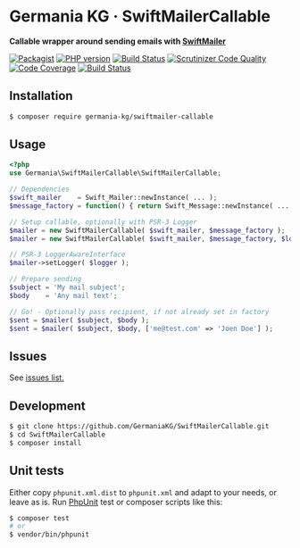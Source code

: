 # Germania KG · SwiftMailerCallable

**Callable wrapper around sending emails with [SwiftMailer](http://swiftmailer.org/)**

[![Packagist](https://img.shields.io/packagist/v/germania-kg/swiftmailer-callable.svg?style=flat)](https://packagist.org/packages/germania-kg/swiftmailer-callable)
[![PHP version](https://img.shields.io/packagist/php-v/germania-kg/swiftmailer-callable.svg)](https://packagist.org/packages/germania-kg/swiftmailer-callable)
[![Build Status](https://img.shields.io/travis/com/GermaniaKG/SwiftMailerCallable.svg?label=Travis%20CI)](https://travis-ci.com/GermaniaKG/SwiftMailerCallable)
[![Scrutinizer Code Quality](https://scrutinizer-ci.com/g/GermaniaKG/SwiftMailerCallable/badges/quality-score.png)](https://scrutinizer-ci.com/g/GermaniaKG/SwiftMailerCallable)
[![Code Coverage](https://scrutinizer-ci.com/g/GermaniaKG/SwiftMailerCallable/badges/coverage.png)](https://scrutinizer-ci.com/g/GermaniaKG/SwiftMailerCallable/)
[![Build Status](https://scrutinizer-ci.com/g/GermaniaKG/SwiftMailerCallable/badges/build.png)](https://scrutinizer-ci.com/g/GermaniaKG/SwiftMailerCallable)




## Installation

```bash
$ composer require germania-kg/swiftmailer-callable
```


## Usage

```php
<?php
use Germania\SwiftMailerCallable\SwiftMailerCallable;

// Dependencies
$swift_mailer    = Swift_Mailer::newInstance( ... );
$message_factory = function() { return Swift_Message::newInstance( ... ); });

// Setup callable, optionally with PSR-3 Logger
$mailer = new SwiftMailerCallable( $swift_mailer, $message_factory );
$mailer = new SwiftMailerCallable( $swift_mailer, $message_factory, $logger );

// PSR-3 LoggerAwareInterface
$mailer->setLogger( $logger );

// Prepare sending
$subject = 'My mail subject';
$body    = 'Any mail text';

// Go! - Optionally pass recipient, if not already set in factory
$sent = $mailer( $subject, $body );
$sent = $mailer( $subject, $body, ['me@test.com' => 'Joen Doe'] );
```

## Issues

See [issues list.][i0]

[i0]: https://github.com/GermaniaKG/SwiftMailerCallable/issues



## Development

```bash
$ git clone https://github.com/GermaniaKG/SwiftMailerCallable.git
$ cd SwiftMailerCallable
$ composer install
```

## Unit tests

Either copy `phpunit.xml.dist` to `phpunit.xml` and adapt to your needs, or leave as is. Run [PhpUnit](https://phpunit.de/) test or composer scripts like this:

```bash
$ composer test
# or
$ vendor/bin/phpunit
```


